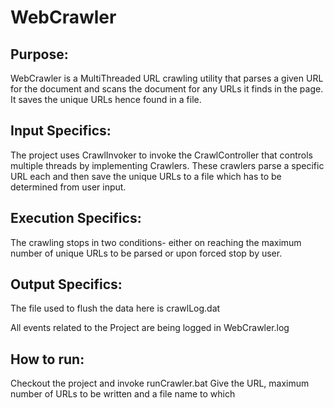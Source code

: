# WebCrawler

Purpose:
--------
WebCrawler is a MultiThreaded URL crawling utility that parses a given URL for the document and scans the document for 
any URLs it finds in the page. It saves the unique URLs hence found in a file.

Input Specifics:
---------------
The project uses CrawlInvoker to invoke the CrawlController that controls multiple threads by implementing Crawlers. These 
crawlers parse a specific URL each and then save the unique URLs to a file which has to be determined from user input.


Execution Specifics:
-------------------
The crawling stops in two conditions- either on reaching the maximum number of unique URLs to be parsed or upon forced stop
by user.


Output Specifics:
----------------
The file used to flush the data here is crawlLog.dat

All events related to the Project are being logged in WebCrawler.log

How to run:
-----------------------
Checkout the project and invoke runCrawler.bat
Give the URL, maximum number of URLs to be written and a file name to which 
